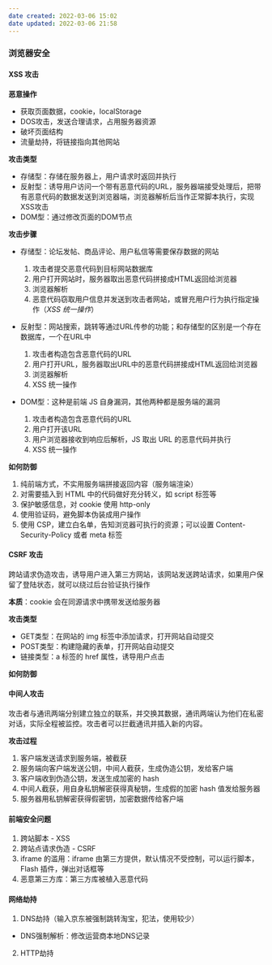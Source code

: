 ```yaml
---
date created: 2022-03-06 15:02
date updated: 2022-03-06 21:58
---
```


### 浏览器安全

#### XSS 攻击

**恶意操作**

- 获取页面数据，cookie，localStorage
- DOS攻击，发送合理请求，占用服务器资源
- 破坏页面结构
- 流量劫持，将链接指向其他网站

**攻击类型**

- 存储型：存储在服务器上，用户请求时返回并执行
- 反射型：诱导用户访问一个带有恶意代码的URL，服务器端接受处理后，把带有恶意代码的数据发送到浏览器端，浏览器解析后当作正常脚本执行，实现XSS攻击
- DOM型：通过修改页面的DOM节点

**攻击步骤**

- 存储型：论坛发帖、商品评论、用户私信等需要保存数据的网站
	1. 攻击者提交恶意代码到目标网站数据库
	2. 用户打开网站时，服务器取出恶意代码拼接成HTML返回给浏览器
	3. 浏览器解析
	4. 恶意代码窃取用户信息并发送到攻击者网站，或冒充用户行为执行指定操作（_XSS 统一操作_）

- 反射型：网站搜索，跳转等通过URL传参的功能；和存储型的区别是一个存在数据库，一个在URL中
	1. 攻击者构造包含恶意代码的URL
	2. 用户打开URL，服务器取出URL中的恶意代码拼接成HTML返回给浏览器
	3. 浏览器解析
	4. XSS 统一操作

- DOM型：这种是前端 JS 自身漏洞，其他两种都是服务端的漏洞
	1. 攻击者构造包含恶意代码的URL
	2. 用户打开该URL
	3. 用户浏览器接收到响应后解析，JS 取出 URL 的恶意代码并执行
	4. XSS 统一操作

**如何防御**

1. 纯前端方式，不实用服务端拼接返回内容（服务端渲染）
2. 对需要插入到 HTML 中的代码做好充分转义，如 script 标签等
3. 保护敏感信息，对 cookie 使用 http-only
4. 使用验证码，避免脚本伪装成用户操作
5. 使用 CSP，建立白名单，告知浏览器可执行的资源；可以设置 Content-Security-Policy 或者 meta 标签

#### CSRF 攻击

跨站请求伪造攻击，诱导用户进入第三方网站，该网站发送跨站请求，如果用户保留了登陆状态，就可以绕过后台验证执行操作

**本质**：cookie 会在同源请求中携带发送给服务器

**攻击类型**
- GET类型：在网站的 img 标签中添加请求，打开网站自动提交
- POST类型：构建隐藏的表单，打开网站自动提交
- 链接类型：a 标签的 href 属性，诱导用户点击

**如何防御**



#### 中间人攻击
攻击者与通讯两端分别建立独立的联系，并交换其数据，通讯两端认为他们在私密对话，实际全程被监控。攻击者可以拦截通讯并插入新的内容。

**攻击过程**
1. 客户端发送请求到服务端，被截获
2. 服务端向客户端发送公钥，中间人截获，生成伪造公钥，发给客户端
3. 客户端收到伪造公钥，发送生成加密的 hash
4. 中间人截获，用自身私钥解密获得真秘钥，生成假的加密 hash 值发给服务器
5. 服务器用私钥解密获得假密钥，加密数据传给客户端

#### 前端安全问题
1. 跨站脚本 - XSS
2. 跨站点请求伪造 - CSRF
3. iframe 的滥用：iframe 由第三方提供，默认情况不受控制，可以运行脚本，Flash 插件，弹出对话框等
4. 恶意第三方库：第三方库被植入恶意代码

#### 网络劫持
1. DNS劫持（输入京东被强制跳转淘宝，犯法，使用较少）
  - DNS强制解析：修改运营商本地DNS记录
2. HTTP劫持
